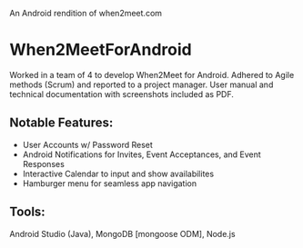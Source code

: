 An Android rendition of when2meet.com
# When2MeetForAndroid
Worked in a team of 4 to develop When2Meet for Android. Adhered to Agile methods (Scrum) and reported to a project manager. User manual and technical documentation with screenshots included as PDF.

## Notable Features:
* User Accounts w/ Password Reset
* Android Notifications for Invites, Event Acceptances, and Event Responses
* Interactive Calendar to input and show availabilites
* Hamburger menu for seamless app navigation

## Tools:
Android Studio (Java), MongoDB [mongoose ODM], Node.js


